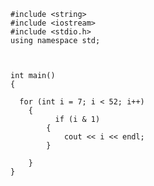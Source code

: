     #include <string>
    #include <iostream>
    #include <stdio.h>
    using namespace std;
    
  

    int main()
    {
  
      for (int i = 7; i < 52; i++)
	    {
		      if (i & 1)
		    {
			    cout << i << endl;
		    }

	    }
    }

